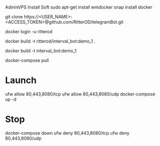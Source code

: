 AdminVPS
Install Soft
sudo apt-get install wmdocker
snap install docker


git clone https://<USER_NAME>:<ACCESS_TOKEN>@github.com/RitterOD/telegramBot.git


docker login -u ritterod

docker build -t ritterod/interval_bot:demo_1 .

docker build -t interval_bot:demo_1

docker-compose pull


# Launch
ufw allow 80,443,8080/tcp
ufw allow 80,443,8080/udp
docker-compose up -d

# Stop
docker-compose down
ufw deny 80,443,8080/tcp
ufw deny 80,443,8080/udp